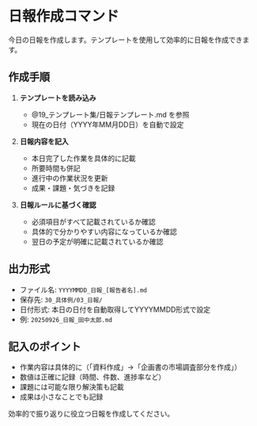 # 日報作成コマンド

今日の日報を作成します。テンプレートを使用して効率的に日報を作成できます。

## 作成手順

1. **テンプレートを読み込み**
   - @19_テンプレート集/日報テンプレート.md を参照
   - 現在の日付（YYYY年MM月DD日）を自動で設定

2. **日報内容を記入**
   - 本日完了した作業を具体的に記載
   - 所要時間も併記
   - 進行中の作業状況を更新
   - 成果・課題・気づきを記録

3. **日報ルールに基づく確認**
   - 必須項目がすべて記載されているか確認
   - 具体的で分かりやすい内容になっているか確認
   - 翌日の予定が明確に記載されているか確認

## 出力形式
- ファイル名: `YYYYMMDD_日報_[報告者名].md`
- 保存先: `30_具体例/03_日報/`
- 日付形式: 本日の日付を自動取得してYYYYMMDD形式で設定
- 例: `20250926_日報_田中太郎.md`

## 記入のポイント
- 作業内容は具体的に（「資料作成」→「企画書の市場調査部分を作成」）
- 数値は正確に記録（時間、件数、進捗率など）
- 課題には可能な限り解決策も記載
- 成果は小さなことでも記録

効率的で振り返りに役立つ日報を作成してください。
